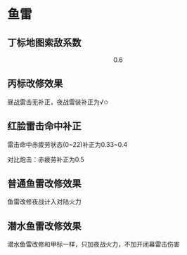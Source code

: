 # 鱼雷

## 丁标地图索敌系数

$$
0.6
$$

## 丙标改修效果

昼战雷击无补正，夜战雷装补正为√✩

## 红脸雷击命中补正

雷击命中赤疲劳状态\(0~22\)补正为0.33~0.4 

对比炮击：赤疲劳补正为0.5

## 普通鱼雷改修效果

鱼雷改修夜战计入对陆火力

## 潜水鱼雷改修效果

潜水鱼雷改修和甲标一样，只加夜战火力，不加开闭幕雷击伤害



